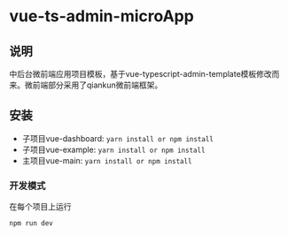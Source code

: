 # vue-ts-admin-microApp

## 说明
中后台微前端应用项目模板，基于vue-typescript-admin-template模板修改而来。微前端部分采用了qiankun微前端框架。

## 安装
- 子项目vue-dashboard: ```yarn install or npm install```
- 子项目vue-example: ```yarn install or npm install```
- 主项目vue-main: ```yarn install or npm install```


### 开发模式
在每个项目上运行
```
npm run dev
```
